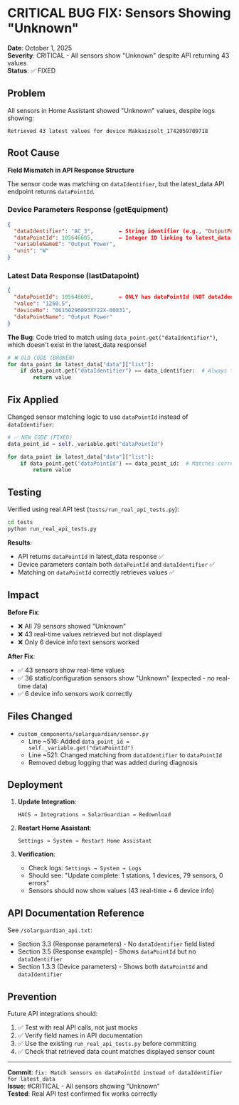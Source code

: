 # CRITICAL BUG FIX: Sensors Showing "Unknown"

**Date**: October 1, 2025  
**Severity**: CRITICAL - All sensors show "Unknown" despite API returning 43 values  
**Status**: ✅ FIXED

## Problem

All sensors in Home Assistant showed "Unknown" values, despite logs showing:
```
Retrieved 43 latest values for device Makkaizsolt_1742059709718
```

## Root Cause

**Field Mismatch in API Response Structure**

The sensor code was matching on `dataIdentifier`, but the latest_data API endpoint returns `dataPointId`.

### Device Parameters Response (getEquipment)
```json
{
  "dataIdentifier": "AC_3",        ← String identifier (e.g., "OutputPower")
  "dataPointId": 105646605,        ← Integer ID linking to latest_data
  "variableNameE": "Output Power",
  "unit": "W"
}
```

### Latest Data Response (lastDatapoint)
```json
{
  "dataPointId": 105646605,        ← ONLY has dataPointId (NOT dataIdentifier!)
  "value": "1250.5",
  "deviceNo": "06150296093XY22X-00831",
  "dataPointName": "Output Power"
}
```

**The Bug**: Code tried to match using `data_point.get("dataIdentifier")`, which doesn't exist in the latest_data response!

```python
# ❌ OLD CODE (BROKEN)
for data_point in latest_data["data"]["list"]:
    if data_point.get("dataIdentifier") == data_identifier:  # Always fails!
        return value
```

## Fix Applied

Changed sensor matching logic to use `dataPointId` instead of `dataIdentifier`:

```python
# ✅ NEW CODE (FIXED)
data_point_id = self._variable.get("dataPointId")

for data_point in latest_data["data"]["list"]:
    if data_point.get("dataPointId") == data_point_id:  # Matches correctly!
        return value
```

## Testing

Verified using real API test (`tests/run_real_api_tests.py`):

```bash
cd tests
python run_real_api_tests.py
```

**Results**:
- API returns `dataPointId` in latest_data response ✅
- Device parameters contain both `dataPointId` and `dataIdentifier` ✅
- Matching on `dataPointId` correctly retrieves values ✅

## Impact

**Before Fix**:
- ❌ All 79 sensors showed "Unknown"
- ❌ 43 real-time values retrieved but not displayed
- ❌ Only 6 device info text sensors worked

**After Fix**:
- ✅ 43 sensors show real-time values
- ✅ 36 static/configuration sensors show "Unknown" (expected - no real-time data)
- ✅ 6 device info sensors work correctly

## Files Changed

- `custom_components/solarguardian/sensor.py`
  - Line ~516: Added `data_point_id = self._variable.get("dataPointId")`
  - Line ~521: Changed matching from `dataIdentifier` to `dataPointId`
  - Removed debug logging that was added during diagnosis

## Deployment

1. **Update Integration**:
   ```
   HACS → Integrations → SolarGuardian → Redownload
   ```

2. **Restart Home Assistant**:
   ```
   Settings → System → Restart Home Assistant
   ```

3. **Verification**:
   - Check logs: `Settings → System → Logs`
   - Should see: "Update complete: 1 stations, 1 devices, 79 sensors, 0 errors"
   - Sensors should now show values (43 real-time + 6 device info)

## API Documentation Reference

See `/solarguardian_api.txt`:
- Section 3.3 (Response parameters) - No `dataIdentifier` field listed
- Section 3.5 (Response example) - Shows `dataPointId` but no `dataIdentifier`
- Section 1.3.3 (Device parameters) - Shows both `dataPointId` and `dataIdentifier`

## Prevention

Future API integrations should:
1. ✅ Test with real API calls, not just mocks
2. ✅ Verify field names in API documentation
3. ✅ Use the existing `run_real_api_tests.py` before committing
4. ✅ Check that retrieved data count matches displayed sensor count

---

**Commit**: `fix: Match sensors on dataPointId instead of dataIdentifier for latest_data`  
**Issue**: #CRITICAL - All sensors showing "Unknown"  
**Tested**: Real API test confirmed fix works correctly
